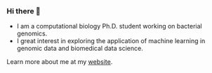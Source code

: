 ### Hi there 👋

- I am a computational biology Ph.D. student working on bacterial genomics.
- I great interest in exploring the application of machine learning in genomic data and biomedical data science.

Learn more about me at my [website](https://arup.dev/).
